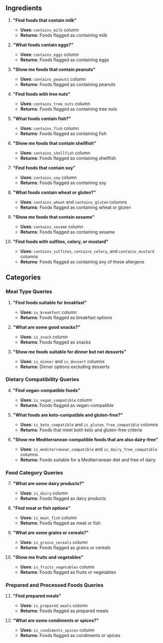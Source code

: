 ## Ingredients

1. **"Find foods that contain milk"**
   - **Uses**: `contains_milk` column
   - **Returns**: Foods flagged as containing milk

2. **"What foods contain eggs?"**
   - **Uses**: `contains_eggs` column
   - **Returns**: Foods flagged as containing eggs

3. **"Show me foods that contain peanuts"**
   - **Uses**: `contains_peanuts` column
   - **Returns**: Foods flagged as containing peanuts

4. **"Find foods with tree nuts"**
   - **Uses**: `contains_tree_nuts` column
   - **Returns**: Foods flagged as containing tree nuts

5. **"What foods contain fish?"**
   - **Uses**: `contains_fish` column
   - **Returns**: Foods flagged as containing fish

6. **"Show me foods that contain shellfish"**
   - **Uses**: `contains_shellfish` column
   - **Returns**: Foods flagged as containing shellfish

7. **"Find foods that contain soy"**
   - **Uses**: `contains_soy` column
   - **Returns**: Foods flagged as containing soy

8. **"What foods contain wheat or gluten?"**
   - **Uses**: `contains_wheat` and `contains_gluten` columns
   - **Returns**: Foods flagged as containing wheat or gluten

9. **"Show me foods that contain sesame"**
   - **Uses**: `contains_sesame` column
   - **Returns**: Foods flagged as containing sesame

10. **"Find foods with sulfites, celery, or mustard"**
    - **Uses**: `contains_sulfites`, `contains_celery`, and `contains_mustard` columns
    - **Returns**: Foods flagged as containing any of these allergens

## Categories

### Meal Type Queries

1. **"Find foods suitable for breakfast"**
   - **Uses**: `is_breakfast` column
   - **Returns**: Foods flagged as breakfast options

2. **"What are some good snacks?"**
   - **Uses**: `is_snack` column
   - **Returns**: Foods flagged as snacks

3. **"Show me foods suitable for dinner but not desserts"**
   - **Uses**: `is_dinner` and `is_dessert` columns
   - **Returns**: Dinner options excluding desserts

### Dietary Compatibility Queries

4. **"Find vegan-compatible foods"**
   - **Uses**: `is_vegan_compatible` column
   - **Returns**: Foods flagged as vegan-compatible

5. **"What foods are keto-compatible and gluten-free?"**
   - **Uses**: `is_keto_compatible` and `is_gluten_free_compatible` columns
   - **Returns**: Foods that meet both keto and gluten-free criteria

6. **"Show me Mediterranean-compatible foods that are also dairy-free"**
   - **Uses**: `is_mediterranean_compatible` and `is_dairy_free_compatible` columns
   - **Returns**: Foods suitable for a Mediterranean diet and free of dairy

### Food Category Queries

7. **"What are some dairy products?"**
   - **Uses**: `is_dairy` column
   - **Returns**: Foods flagged as dairy products

8. **"Find meat or fish options"**
   - **Uses**: `is_meat_fish` column
   - **Returns**: Foods flagged as meat or fish

9. **"What are some grains or cereals?"**
   - **Uses**: `is_grains_cereals` column
   - **Returns**: Foods flagged as grains or cereals

10. **"Show me fruits and vegetables"**
    - **Uses**: `is_fruits_vegetables` column
    - **Returns**: Foods flagged as fruits or vegetables

### Prepared and Processed Foods Queries

11. **"Find prepared meals"**
    - **Uses**: `is_prepared_meals` column
    - **Returns**: Foods flagged as prepared meals

12. **"What are some condiments or spices?"**
    - **Uses**: `is_condiments_spices` column
    - **Returns**: Foods flagged as condiments or spices